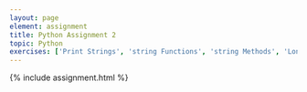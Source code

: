 ```yaml
---
layout: page
element: assignment
title: Python Assignment 2
topic: Python
exercises: ['Print Strings', 'string Functions', 'string Methods', 'Long Strings', 'GC Content 1', 'Split Strings']
---
```


{% include assignment.html %}
